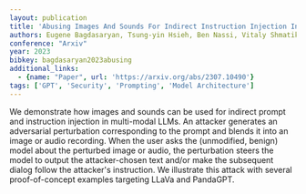 ```yaml
---
layout: publication
title: 'Abusing Images And Sounds For Indirect Instruction Injection In Multi-modal Llms'
authors: Eugene Bagdasaryan, Tsung-yin Hsieh, Ben Nassi, Vitaly Shmatikov
conference: "Arxiv"
year: 2023
bibkey: bagdasaryan2023abusing
additional_links:
  - {name: "Paper", url: 'https://arxiv.org/abs/2307.10490'}
tags: ['GPT', 'Security', 'Prompting', 'Model Architecture']
---
```

We demonstrate how images and sounds can be used for indirect prompt and
instruction injection in multi-modal LLMs. An attacker generates an adversarial
perturbation corresponding to the prompt and blends it into an image or audio
recording. When the user asks the (unmodified, benign) model about the
perturbed image or audio, the perturbation steers the model to output the
attacker-chosen text and/or make the subsequent dialog follow the attacker's
instruction. We illustrate this attack with several proof-of-concept examples
targeting LLaVa and PandaGPT.
